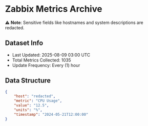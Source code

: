 # Zabbix Metrics Archive

⚠️ **Note**: Sensitive fields like hostnames and system descriptions are redacted.

## Dataset Info
- Last Updated: 2025-08-09 03:00 UTC
- Total Metrics Collected: 1035
- Update Frequency: Every (1) hour

## Data Structure
```json
{
    "host": "redacted",
    "metric": "CPU Usage",
    "value": "12.5",
    "units": "%",
    "timestamp": "2024-05-21T12:00:00"
}
```
